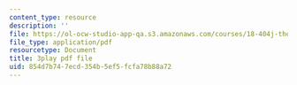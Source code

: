 ```yaml
---
content_type: resource
description: ''
file: https://ol-ocw-studio-app-qa.s3.amazonaws.com/courses/18-404j-theory-of-computation-fall-2020/854d7b747ecd354b5ef5fcfa78b88a72_MGqoLm2aAgc.pdf
file_type: application/pdf
resourcetype: Document
title: 3play pdf file
uid: 854d7b74-7ecd-354b-5ef5-fcfa78b88a72
---
```

